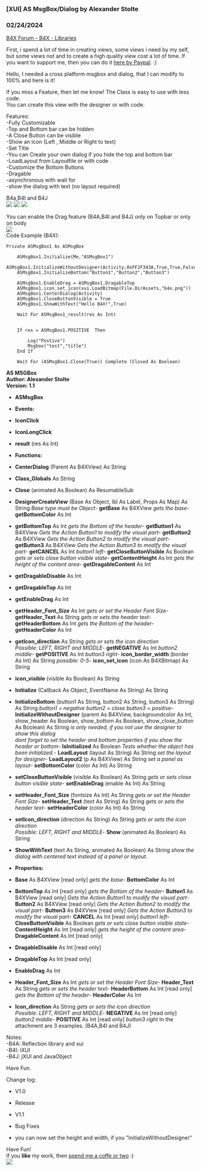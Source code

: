 ###  [XUI] AS MsgBox/Dialog by Alexander Stolte
### 02/24/2024
[B4X Forum - B4X - Libraries](https://www.b4x.com/android/forum/threads/99181/)

First, i spend a lot of time in creating views, some views i need by my self, but some views not and to create a high quality view cost a lot of time. If you want to support me, then you can do it [here by Paypal](https://www.paypal.com/donate/?hosted_button_id=PBJGJWDDSM6ZG). :)  
  
Hello, I needed a cross platform msgbox and dialog, that I can modify to 100% and here is it!  
  
If you miss a Feature, then let me know! The Class is easy to use with less code.  
You can create this view with the designer or with code.  
  
Features:  
-Fully Customizable  
-Top and Bottom bar can be hidden  
-A Close Button can be visible  
-Show an Icon (Left , Middle or Right to text)  
-Set Title  
-You can Create your own dialog if you hide the top and bottom bar  
-LoadLayout from Layoutfile or with code  
-Customize the Bottom Buttons  
-Dragable  
-asynchronous with wait for  
-show the dialog with text (no layout required)  
  
B4a,B4I and B4J  
![](https://www.b4x.com/android/forum/attachments/74197) ![](https://www.b4x.com/android/forum/attachments/74198) ![](https://www.b4x.com/android/forum/attachments/74196)  
  
You can enable the Drag feature (B4A,B4I and B4J) only on Topbar or only on body  
![](https://www.b4x.com/android/forum/attachments/74206)  
Code Example (B4X):  

```B4X
Private ASMsgBox1 As ASMsgBox  
  
    ASMsgBox1.Initialize(Me,"ASMsgBox1")  
    ASMsgBox1.InitializeWithoutDesigner(Activity,0xFF2F343A,True,True,False)  
    ASMsgBox1.InitializeBottom("Button1","Button2","Button3")  
  
    ASMsgBox1.EnableDrag = ASMsgBox1.DragableTop  
    ASMsgBox1.icon_set_icon(xui.LoadBitmap(File.DirAssets,"b4x.png"))  
    ASMsgBox1.CenterDialog(Activity)  
    ASMsgBox1.CloseButtonVisible = True  
    ASMsgBox1.ShowWithText("Hello B4X!",True)  
  
    Wait For ASMsgBox1_result(res As Int)  
  
  
    If res = ASMsgBox1.POSITIVE  Then  
  
        Log("Postive")  
        Msgbox("test","title")  
    End If  
  
    Wait For (ASMsgBox1.Close(True)) Complete (Closed As Boolean)
```

  
  
**AS MSGBox   
Author: Alexander Stolte  
Version: 1.1**  

- **ASMsgBox**

- **Events:**

- **IconClick**
- **IconLongClick**
- **result** (res As Int)

- **Functions:**

- **CenterDialog** (Parent As B4XView) As String
- **Class\_Globals** As String
- **Close** (animated As Boolean) As ResumableSub
- **DesignerCreateView** (Base As Object, lbl As Label, Props As Map) As String
*Base type must be Object*- **getBase** As B4XView
*gets the base*- **getBottomColor** As Int
- **getBottomTop** As Int
*gets the Bottom of the header*- **getButton1** As B4XView
*Gets the Action Button1 to modify the visual part*- **getButton2** As B4XView
*Gets the Action Button2 to modify the visual part*- **getButton3** As B4XView
*Gets the Action Button3 to modify the visual part*- **getCANCEL** As Int
*button1 left*- **getCloseButtonVisible** As Boolean
*gets or sets close button visible state*- **getContentHeight** As Int
*gets the height of the content area*- **getDragableContent** As Int
- **getDragableDisable** As Int
- **getDragableTop** As Int
- **getEnableDrag** As Int
- **getHeader\_Font\_Size** As Int
*gets or set the Header Font Size*- **getHeader\_Text** As String
*gets or sets the header text*- **getHeaderBottom** As Int
*gets the Bottom of the header*- **getHeaderColor** As Int
- **getIcon\_direction** As String
*gets or sets the icon direction  
 Possible: LEFT, RIGHT and MIDDLE*- **getNEGATIVE** As Int
*button2 middle*- **getPOSITIVE** As Int
*button3 right*- **icon\_border\_width** (border As Int) As String
*possible: 0-5*- **icon\_set\_icon** (icon As B4XBitmap) As String
- **icon\_visible** (visible As Boolean) As String
- **Initialize** (Callback As Object, EventName As String) As String
- **InitializeBottom** (button1 As String, button2 As String, button3 As String) As String
*button1 = negative button2 = close button3 = positive*- **InitializeWithoutDesigner** (parent As B4XView, backgroundcolor As Int, show\_header As Boolean, show\_bottom As Boolean, show\_close\_button As Boolean) As String
*is only needed, if you not use the designer to show this dialog  
 dont forget to set the header and bottom properties if you show the header or bottom*- **IsInitialized** As Boolean
*Tests whether the object has been initialized.*- **LoadLayout** (layout As String) As String
*set the layout for designer*- **LoadLayout2** (p As B4XView) As String
*set a panel as layout*- **setBottomColor** (color As Int) As String
- **setCloseButtonVisible** (visible As Boolean) As String
*gets or sets close button visible state*- **setEnableDrag** (enable As Int) As String
- **setHeader\_Font\_Size** (fontsize As Int) As String
*gets or set the Header Font Size*- **setHeader\_Text** (text As String) As String
*gets or sets the header text*- **setHeaderColor** (color As Int) As String
- **setIcon\_direction** (direction As String) As String
*gets or sets the icon direction  
 Possible: LEFT, RIGHT and MIDDLE*- **Show** (animated As Boolean) As String
- **ShowWithText** (text As String, animated As Boolean) As String
*show the dialog with centered text instead of a panel or layout.*
- **Properties:**

- **Base** As B4XView [read only]
*gets the base*- **BottomColor** As Int
- **BottomTop** As Int [read only]
*gets the Bottom of the header*- **Button1** As B4XView [read only]
*Gets the Action Button1 to modify the visual part*- **Button2** As B4XView [read only]
*Gets the Action Button2 to modify the visual part*- **Button3** As B4XView [read only]
*Gets the Action Button3 to modify the visual part*- **CANCEL** As Int [read only]
*button1 left*- **CloseButtonVisible** As Boolean
*gets or sets close button visible state*- **ContentHeight** As Int [read only]
*gets the height of the content area*- **DragableContent** As Int [read only]
- **DragableDisable** As Int [read only]
- **DragableTop** As Int [read only]
- **EnableDrag** As Int
- **Header\_Font\_Size** As Int
*gets or set the Header Font Size*- **Header\_Text** As String
*gets or sets the header text*- **HeaderBottom** As Int [read only]
*gets the Bottom of the header*- **HeaderColor** As Int
- **Icon\_direction** As String
*gets or sets the icon direction  
 Possible: LEFT, RIGHT and MIDDLE*- **NEGATIVE** As Int [read only]
*button2 middle*- **POSITIVE** As Int [read only]
*button3 right*
In the attachment are 3 examples. (B4A,B4I and B4J)  
  
Notes:  
-B4A: Reflection library and xui  
-B4I: iXUI  
-B4J: jXUI and JavaObject  
  
Have Fun.  
  
Change log:  
- V1.0  

- Release

- V1.1  

- Bug Fixes
- you can now set the height and width, if you "InitializeWithoutDesigner"

  
Have Fun!  
If you **like** my work, then [spend me a coffe or two](http://paypal.me/stoltex) :)  
[![](https://www.b4x.com/android/forum/attachments/paypal-donate-button-png-clipart-png.79848/)](https://www.paypal.com/donate/?hosted_button_id=PBJGJWDDSM6ZG)